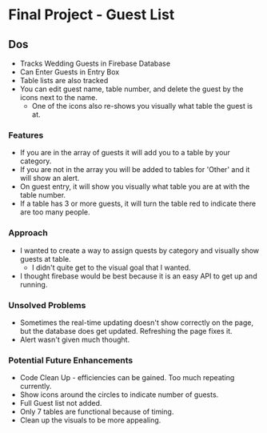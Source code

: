 # Final Project - Guest List


## Dos
* Tracks Wedding Guests in Firebase Database
* Can Enter Guests in Entry Box
* Table lists are also tracked
* You can edit guest name, table number, and delete the guest by the icons next to the name.
	* One of the icons also re-shows you visually what table the guest is at.


### Features

* If you are in the array of guests it will add you to a table by your category.
* If you are not in the array you will be added to tables for 'Other' and it will show an alert.
* On guest entry, it will show you visually what table you are at with the table number.
* If a table has 3 or more guests, it will turn the table red to indicate there are too many people.


### Approach

 * I wanted to create a way to assign quests by category and visually show guests at table.
	* I didn't quite get to the visual goal that I wanted.
 * I thought firebase would be best because it is an easy API to get up and running.
 

### Unsolved Problems
 
 * Sometimes the real-time updating doesn't show correctly on the page, but the database does get updated. Refreshing the page fixes it.
 * Alert wasn't given much thought.

### Potential Future Enhancements
 * Code Clean Up - efficiencies can be gained. Too much repeating currently.
 * Show icons around the circles to indicate number of guests.
 * Full Guest list not added.
 * Only 7 tables are functional because of timing.
 * Clean up the visuals to be more appealing. 

